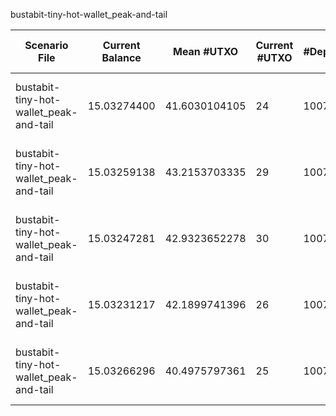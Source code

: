 bustabit-tiny-hot-wallet_peak-and-tail

| Scenario File | Current Balance | Mean #UTXO | Current #UTXO | #Deposits | #Inputs Spent | #Withdraws | #Uneconomical outputs spent | #Change Created | #Changeless | Min Change Value | Max Change Value | Mean Change Value | Std. Dev. of Change Value | Total Fees | Mean Fees per Withdraw | Cost to Empty (10 sat/vB) | Total Cost | Min Input Size | Max Input Size | Mean Input Size | Std. Dev. of Input Size | Usage |
|---|---|---|---|---|---|---|---|---|---|---|---|---|---|---|---|---|---|---|---|---|---|---|
| bustabit-tiny-hot-wallet_peak-and-tail | 15.03274400 | 41.6030104105 | 24 | 10076 | 14323 | 5005 | 5 | 4271 | knapsack: **30** ; bnb: **704** ; Total: **734** | 0.00000317 | 9.99718362 | 0.301811980845 | 0.914369785765 | 0.10227287 | 0.0000204341398601 | 0.000163200000 | 0.102436070000 | 1 | 39 | 2.86173826174 | 3.43211902804 | knapsack: **2944** ; srd: **1357** ; bnb: **704** |
| bustabit-tiny-hot-wallet_peak-and-tail | 15.03259138 | 43.2153703335 | 29 | 10076 | 14280 | 5005 | 5 | 4233 | bnb: **737** ; knapsack: **35** ; Total: **772** | 0.00000305 | 9.05921332 | 0.287419282996 | 0.855312626718 | 0.10242549 | 0.0000204646333666 | 0.000197200000 | 0.102622690000 | 1 | 43 | 2.85314685315 | 3.43720251055 | knapsack: **2917** ; srd: **1351** ; bnb: **737** |
| bustabit-tiny-hot-wallet_peak-and-tail | 15.03247281 | 42.9323652278 | 30 | 10076 | 14296 | 5005 | 6 | 4250 | bnb: **724** ; knapsack: **31** ; Total: **755** | 0.00000317 | 9.98895496 | 0.318062380678 | 0.963956719319 | 0.10254406 | 0.0000204883236763 | 0.000204000000 | 0.102748060000 | 1 | 44 | 2.85634365634 | 3.47997902502 | knapsack: **2845** ; srd: **1436** ; bnb: **724** |
| bustabit-tiny-hot-wallet_peak-and-tail | 15.03231217 | 42.1899741396 | 26 | 10076 | 14327 | 5005 | 5 | 4277 | bnb: **703** ; knapsack: **25** ; Total: **728** | 0.00000317 | 9.93998776 | 0.304549667622 | 0.939854769835 | 0.10270470 | 0.0000205204195804 | 0.000176800000 | 0.102881500000 | 1 | 53 | 2.86253746254 | 3.52889822136 | knapsack: **2911** ; srd: **1391** ; bnb: **703** |
| bustabit-tiny-hot-wallet_peak-and-tail | 15.03266296 | 40.4975797361 | 25 | 10076 | 14307 | 5005 | 5 | 4256 | bnb: **708** ; knapsack: **41** ; Total: **749** | 0.00000309 | 9.98993440 | 0.315448764812 | 0.956654774265 | 0.10235391 | 0.0000204503316683 | 0.000170000000 | 0.102523910000 | 1 | 49 | 2.85854145854 | 3.49911052283 | knapsack: **2927** ; srd: **1370** ; bnb: **708** |



